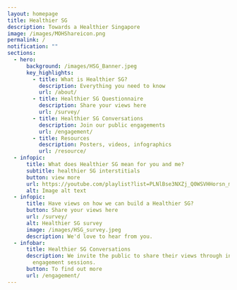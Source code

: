 ```yaml
---
layout: homepage
title: Healthier SG
description: Towards a Healthier Singapore
image: /images/MOHShareicon.png
permalink: /
notification: ""
sections:
  - hero:
      background: /images/HSG_Banner.jpeg
      key_highlights:
        - title: What is Healthier SG?
          description: Everything you need to know
          url: /about/
        - title: Healthier SG Questionnaire
          description: Share your views here
          url: /survey/
        - title: Healthier SG Conversations
          description: Join our public engagements
          url: /engagement/
        - title: Resources
          description: Posters, videos, infographics
          url: /resource/
  - infopic:
      title: What does Healthier SG mean for you and me?
      subtitle: healthier SG interstitials
      button: view more
      url: https://youtube.com/playlist?list=PLNlBse3NXZj_Q0WSVHHorsn_mAxJNwTsw
      alt: Image alt text
  - infopic:
      title: Have views on how we can build a Healthier SG?
      button: Share your views here
      url: /survey/
      alt: Healthier SG survey
      image: /images/HSG_survey.jpeg
      description: We'd love to hear from you.
  - infobar:
      title: Healthier SG Conversations
      description: We invite the public to share their views through in-person
        engagement sessions.
      button: To find out more
      url: /engagement/
---
```

